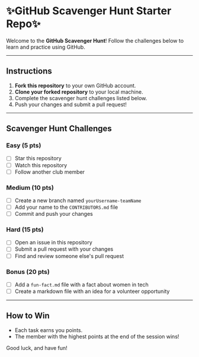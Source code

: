 #  ✨GitHub Scavenger Hunt Starter Repo✨

Welcome to the **GitHub Scavenger Hunt**! Follow the challenges below to learn and practice using GitHub. 

---

## Instructions
1. **Fork this repository** to your own GitHub account.
2. **Clone your forked repository** to your local machine.
3. Complete the scavenger hunt challenges listed below.
4. Push your changes and submit a pull request!

---

## Scavenger Hunt Challenges

###  Easy (5 pts)
- [ ] Star this repository 
- [ ] Watch this repository 
- [ ] Follow another club member 

###  Medium (10 pts)
- [ ] Create a new branch named `yourUsername-teamName`
- [ ] Add your name to the `CONTRIBUTORS.md` file
- [ ] Commit and push your changes 

### Hard (15 pts)
- [ ] Open an issue in this repository 
- [ ] Submit a pull request with your changes 
- [ ] Find and review someone else's pull request 

### Bonus (20 pts)
- [ ] Add a `fun-fact.md` file with a fact about women in tech 
- [ ] Create a markdown file with an idea for a volunteer opportunity 

---

## How to Win
- Each task earns you points.
- The member with the highest points at the end of the session wins!

Good luck, and have fun!
